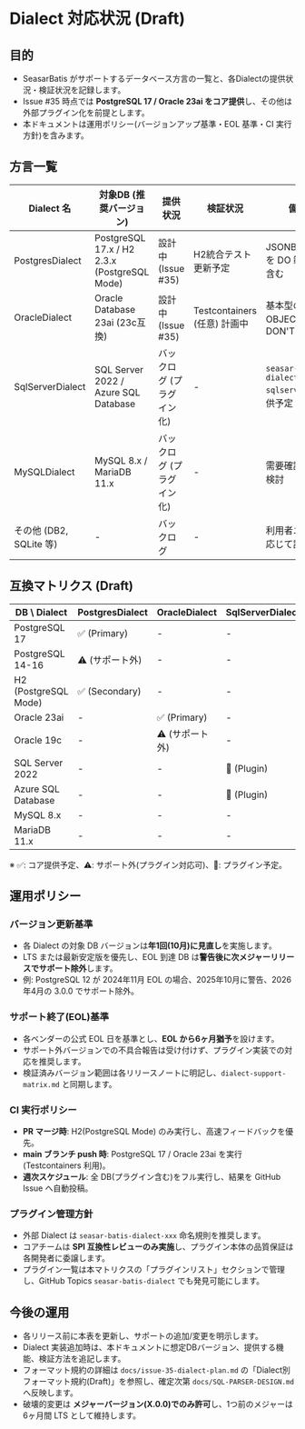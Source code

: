 # Dialect 対応状況 (Draft)

## 目的
- SeasarBatis がサポートするデータベース方言の一覧と、各Dialectの提供状況・検証状況を記録します。
- Issue #35 時点では **PostgreSQL 17 / Oracle 23ai をコア提供**し、その他は外部プラグイン化を前提とします。
- 本ドキュメントは運用ポリシー(バージョンアップ基準・EOL 基準・CI 実行方針)を含みます。

## 方言一覧
| Dialect 名 | 対象DB (推奨バージョン) | 提供状況 | 検証状況 | 備考 |
|------------|-------------------------|----------|----------|------|
| PostgresDialect | PostgreSQL 17.x / H2 2.3.x (PostgreSQL Mode) | 設計中 (Issue #35) | H2統合テスト更新予定 | JSONB/ARRAY を DO 範囲に含む |
| OracleDialect | Oracle Database 23ai (23c互換) | 設計中 (Issue #35) | Testcontainers (任意) 計画中 | 基本型のみ、OBJECT型等は DON'T |
| SqlServerDialect | SQL Server 2022 / Azure SQL Database | バックログ (プラグイン化) | - | `seasar-batis-dialect-sqlserver` で提供予定 |
| MySQLDialect | MySQL 8.x / MariaDB 11.x | バックログ (プラグイン化) | - | 需要確認後に検討 |
| その他 (DB2, SQLite 等) | - | バックログ | - | 利用者ニーズに応じて評価 |

## 互換マトリクス (Draft)
| DB \ Dialect | PostgresDialect | OracleDialect | SqlServerDialect | MySQLDialect |
|---------------|-----------------|----------------|------------------|--------------|
| PostgreSQL 17 | ✅ (Primary) | - | - | - |
| PostgreSQL 14-16 | ⚠️ (サポート外) | - | - | - |
| H2 (PostgreSQL Mode) | ✅ (Secondary) | - | - | - |
| Oracle 23ai | - | ✅ (Primary) | - | - |
| Oracle 19c | - | ⚠️ (サポート外) | - | - |
| SQL Server 2022 | - | - | 🔌 (Plugin) | - |
| Azure SQL Database | - | - | 🔌 (Plugin) | - |
| MySQL 8.x | - | - | - | 🔌 (Plugin) |
| MariaDB 11.x | - | - | - | 🔌 (Plugin) |

※ ✅: コア提供予定、⚠️: サポート外(プラグイン対応可)、🔌: プラグイン予定。

## 運用ポリシー

### バージョン更新基準
- 各 Dialect の対象 DB バージョンは**年1回(10月)に見直し**を実施します。
- LTS または最新安定版を優先し、EOL 到達 DB は**警告後に次メジャーリリースでサポート除外**します。
- 例: PostgreSQL 12 が 2024年11月 EOL の場合、2025年10月に警告、2026年4月の 3.0.0 でサポート除外。

### サポート終了(EOL)基準
- 各ベンダーの公式 EOL 日を基準とし、**EOL から6ヶ月猶予**を設けます。
- サポート外バージョンでの不具合報告は受け付けず、プラグイン実装での対応を推奨します。
- 検証済みバージョン範囲は各リリースノートに明記し、`dialect-support-matrix.md` と同期します。

### CI 実行ポリシー
- **PR マージ時**: H2(PostgreSQL Mode) のみ実行し、高速フィードバックを優先。
- **main ブランチ push 時**: PostgreSQL 17 / Oracle 23ai を実行(Testcontainers 利用)。
- **週次スケジュール**: 全 DB(プラグイン含む)をフル実行し、結果を GitHub Issue へ自動投稿。

### プラグイン管理方針
- 外部 Dialect は `seasar-batis-dialect-xxx` 命名規則を推奨します。
- コアチームは **SPI 互換性レビューのみ実施**し、プラグイン本体の品質保証は各開発者に委譲します。
- プラグイン一覧は本マトリクスの「プラグインリスト」セクションで管理し、GitHub Topics `seasar-batis-dialect` でも発見可能にします。

## 今後の運用
- 各リリース前に本表を更新し、サポートの追加/変更を明示します。
- Dialect 実装追加時は、本ドキュメントに想定DBバージョン、提供する機能、検証方法を追記します。
- フォーマット規約の詳細は `docs/issue-35-dialect-plan.md` の「Dialect別フォーマット規約(Draft)」を参照し、確定次第 `docs/SQL-PARSER-DESIGN.md` へ反映します。
- 破壊的変更は **メジャーバージョン(X.0.0)でのみ許可**し、1つ前のメジャーは6ヶ月間 LTS として維持します。
